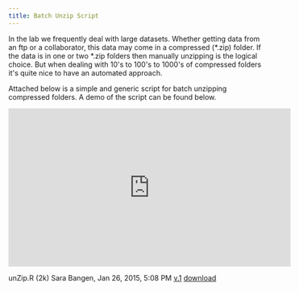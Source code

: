 ```yaml
---
title: Batch Unzip Script
---
```




In the lab we frequently deal with large datasets.  Whether getting data from an ftp or a collaborator, this data may come in a compressed (*.zip) folder.  If the data is in one or two *.zip folders then manually unzipping is the logical choice.  But when dealing with 10's to 100's to 1000's of compressed folders it's quite nice to have an automated approach.

Attached below is a simple and generic script for batch unzipping compressed folders.  A demo of the script can be found below.

<iframe width="560" height="315" src="https://www.youtube.com/embed/Y-rvqQ78vp8" frameborder="0" allowfullscreen></iframe>

unZip.R (2k)   Sara Bangen, Jan 26, 2015, 5:08 PM   [v.1](http://etal.joewheaton.org/system/app/pages/admin/revisions?wuid=wuid:gx:79d690e5dc67a670)   [download]({{site.baseurl}}/resources/how-to-guides/basic-computing-tips-tricks/batch-unzip-script/unZip.R?attredirects=0&d=1)

